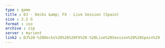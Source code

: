 ```yaml
---
type : game
title : DJ - Decks &amp; FX - Live Session (Spain)
size : 2.2 G
format : iso
archive : zip
server : myrient
link2 : DJ%20-%20Decks%20%26%20FX%20-%20Live%20Session%20%28Spain%29
---
```


